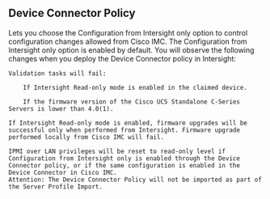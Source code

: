 ## Device Connector Policy
Lets you choose the Configuration from Intersight only option to control configuration changes allowed from Cisco IMC. The Configuration from Intersight only option is enabled by default. You will observe the following changes when you deploy the Device Connector policy in Intersight:

    Validation tasks will fail:

        If Intersight Read-only mode is enabled in the claimed device.

        If the firmware version of the Cisco UCS Standalone C-Series Servers is lower than 4.0(1).

    If Intersight Read-only mode is enabled, firmware upgrades will be successful only when performed from Intersight. Firmware upgrade performed locally from Cisco IMC will fail.

    IPMI over LAN privileges will be reset to read-only level if Configuration from Intersight only is enabled through the Device Connector policy, or if the same configuration is enabled in the Device Connector in Cisco IMC.
    Attention: The Device Connector Policy will not be imported as part of the Server Profile Import.


